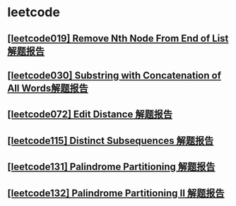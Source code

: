 # leetcode

## [[leetcode019] Remove Nth Node From End of List 解题报告](./leetcode019/leetcode019.md)

## [[leetcode030] Substring with Concatenation of All Words解题报告](./leetcode030/leetcode030.md)

## [[leetcode072] Edit Distance 解题报告](./leetcode072/leetcode072.md)

## [[leetcode115] Distinct Subsequences 解题报告](./leetcode115/leetcode115.md)

## [[leetcode131] Palindrome Partitioning 解题报告](./leetcode131/leetcode131.md)

## [[leetcode132] Palindrome Partitioning II 解题报告](./leetcode132/leetcode132.md)
